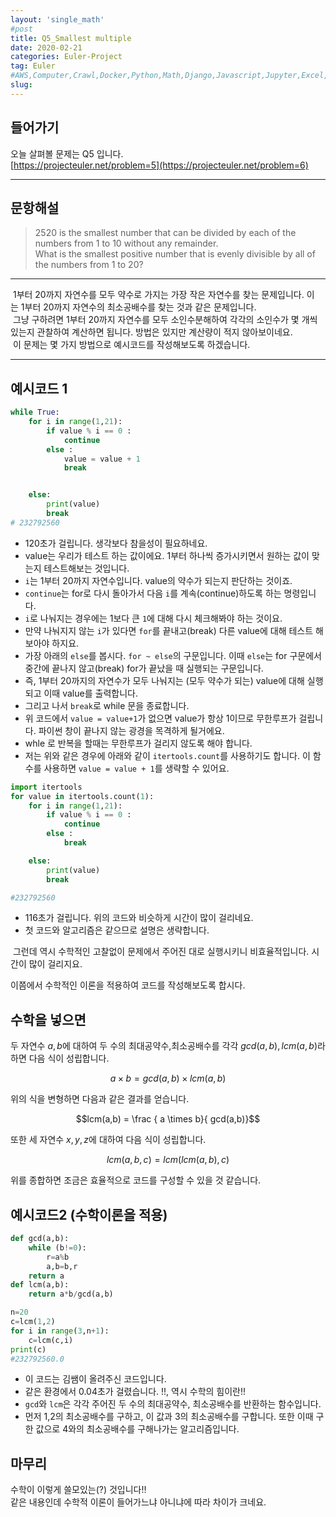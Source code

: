 ```yaml
---
layout: 'single_math'
#post
title: Q5_Smallest multiple
date: 2020-02-21
categories: Euler-Project
tag: Euler
#AWS,Computer,Crawl,Docker,Python,Math,Django,Javascript,Jupyter,Excel,Etc,Matplotlib
slug:  
---
```


## 들어가기

오늘 살펴볼 문제는 Q5 입니다.  
[https://projecteuler.net/problem=5](https://projecteuler.net/problem=6)

---

## 문항해설

> 2520 is the smallest number that can be divided by each of the numbers from 1 to 10 without any remainder.  
> What is the smallest positive number that is evenly divisible by all of the numbers from 1 to 20?

---

 1부터 20까지 자연수를 모두 약수로 가지는 가장 작은 자연수를 찾는 문제입니다. 이는 1부터 20까지 자연수의 최소공배수를 찾는 것과 같은 문제입니다.  
 그냥 구하려면 1부터 20까지 자연수를 모두 소인수분해하여 각각의 소인수가 몇 개씩 있는지 관찰하여 계산하면 됩니다. 방법은 있지만 계산량이 적지 않아보이네요.  
 이 문제는 몇 가지 방법으로 예시코드를 작성해보도록 하겠습니다.

---

## 예시코드 1

``` python
while True:
    for i in range(1,21):
        if value % i == 0 :
            continue
        else :
            value = value + 1
            break


    else:
        print(value)
        break
# 232792560
```

-   120초가 걸립니다. 생각보다 참을성이 필요하네요.
-   value는 우리가 테스트 하는 값이에요. 1부터 하나씩 증가시키면서 원하는 값이 맞는지 테스트해보는 것입니다.
-   `i`는 1부터 20까지 자연수입니다. value의 약수가 되는지 판단하는 것이죠.
-   `continue`는 for로 다시 돌아가서 다음 `i`를 계속(continue)하도록 하는 명령입니다.
-   `i`로 나눠지는 경우에는 1보다 큰 `1`에 대해 다시 체크해봐야 하는 것이요.
-   만약 나눠지지 않는 `i`가 있다면 `for`를 끝내고(break) 다른 value에 대해 테스트 해보아야 하지요.
-   가장 아래의 `else`를 봅시다. `for ~ else`의 구문입니다. 이때 `else`는 for 구문에서 중간에 끝나지 않고(break) for가 끝났을 때 실행되는 구문입니다.
-   즉, 1부터 20까지의 자연수가 모두 나눠지는 (모두 약수가 되는) value에 대해 실행되고 이때 value를 출력합니다.
-   그리고 나서 `break`로 while 문을 종료합니다.
-   위 코드에서 `value = value+1`가 없으면 value가 항상 1이므로 무한루프가 걸립니다. 파이썬 창이 끝나지 않는 광경을 목격하게 될거에요.
-   whle 로 반복을 할때는 무한루프가 걸리지 않도록 해야 합니다.
-   저는 위와 같은 경우에 아래와 같이 `itertools.count`를 사용하기도 합니다. 이 함수를 사용하면 `value = value + 1`를 생략할 수 있어요.

``` python
import itertools
for value in itertools.count(1):
    for i in range(1,21):
        if value % i == 0 :
            continue
        else :
            break

    else:
        print(value)
        break

#232792560
```

-   116초가 걸립니다. 위의 코드와 비슷하게 시간이 많이 걸리네요.
-   첫 코드와 알고리즘은 같으므로 설명은 생략합니다.

 그런데 역시 수학적인 고찰없이 문제에서 주어진 대로 실행시키니 비효율적입니다. 시간이 많이 걸리지요.

이쯤에서 수학적인 이론을 적용하여 코드를 작성해보도록 합시다.

## 수학을 넣으면

두 자연수 $a,b$에 대하여 두 수의 최대공약수,최소공배수를 각각 $gcd(a,b), lcm(a,b)$라 하면 다음 식이 성립합니다.  

$$ a \times b = gcd(a,b) \times lcm(a,b)$$

위의 식을 변형하면 다음과 같은 결과를 얻습니다.  

$$lcm(a,b) = \frac { a \times b}{ gcd(a,b)}$$  

또한 세 자연수 $x,y,z$에 대하여 다음 식이 성립합니다.  

$$lcm(a,b,c) = lcm (lcm(a,b),c)$$  

위를 종합하면 조금은 효율적으로 코드를 구성할 수 있을 것 같습니다.

## 예시코드2 (수학이론을 적용)

``` python
def gcd(a,b):
    while (b!=0):
        r=a%b
        a,b=b,r
    return a
def lcm(a,b):
    return a*b/gcd(a,b)

n=20
c=lcm(1,2)
for i in range(3,n+1):
    c=lcm(c,i)
print(c)
#232792560.0
```

-   이 코드는 김쌤이 올려주신 코드입니다.
-   같은 환경에서 0.04초가 걸렸습니다. !!, 역시 수학의 힘이란!!
-   `gcd`와 `lcm`은 각각 주어진 두 수의 최대공약수, 최소공배수를 반환하는 함수입니다.
-   먼저 1,2의 최소공배수를 구하고, 이 값과 3의 최소공배수를 구합니다. 또한 이때 구한 값으로 4와의 최소공배수를 구해나가는 알고리즘입니다.

## 마무리

수학이 이렇게 쓸모있는(?) 것입니다!!  
같은 내용인데 수학적 이론이 들어가느냐 아니냐에 따라 차이가 크네요.